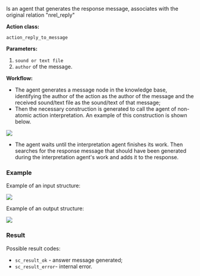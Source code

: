 Is an agent that generates the response message, associates with the original relation "nrel_reply"

**Action class:**

`action_reply_to_message`


**Parameters:**

1. `sound or text file`
2. `author` of the message.

**Workflow:**

* The agent generates a message node in the knowledge base, identifying the author of the action as the author of the message and the received sound/text file as the sound/text of that message;
* Then the necessary construction is generated to call the agent of non-atomic action interpretation. An example of this construction is shown below.

<img src="./images/messageReplyAgentGener.png"></img>

* The agent waits until the interpretation agent finishes its work. Then searches for the response message that should have been generated during the interpretation agent's work and adds it to the response.

### Example

Example of an input structure:

<img src="./images/messageReplyAgentInput.png"></img>

Example of an output structure:

<img src="./images/messageReplyAgentOutput.png"></img>

### Result

Possible result codes:
 
* `sc_result_ok` - answer message generated;
* `sc_result_error`- internal error.
